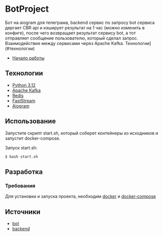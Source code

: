 # BotProject
Бот на aiogram для телеграма, backend сервис по запросу bot сервиса дергает CBR api и кэширует результат на 1 час (можно изменить в конфиге), после чего возвращает результат сервису bot, а тот отправляет сообщение пользователю, который сделал запрос. Взаимодействие между сервисами через Apache Kafka.
Технологии](#технологии)
- [Начало работы](#начало-работы)

## Технологии
- [Python 3.12](https://www.python.org/)
- [Apache Kafka](https://kafka.apache.org/)
- [Redis](https://redis.io/)
- [FastStream](https://faststream.airt.ai/latest/)
- [Aiogram](https://aiogram.dev/)

## Использование
Запустите скрипт start.sh, который соберет контейнеры из исходников и запустит docker-compose.

Запуск start.sh:
```bash
$ bash start.sh
```

## Разработка

### Требования
Для установки и запуска проекта, необходим [docker](https://www.docker.com/) и [docker-compose](https://docs.docker.com/compose/install/)

## Источники
- [bot](https://github.com/OrtemRepos/BotWIthKafka)
- [backend](https://github.com/OrtemRepos/BotApiBackendFaststream)
